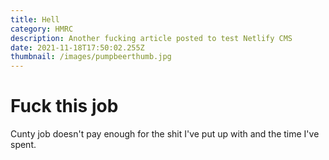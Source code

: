 ```yaml
---
title: Hell
category: HMRC
description: Another fucking article posted to test Netlify CMS
date: 2021-11-18T17:50:02.255Z
thumbnail: /images/pumpbeerthumb.jpg
---
```


# Fuck this job

Cunty job doesn't pay enough for the shit I've put up with and the time I've spent.